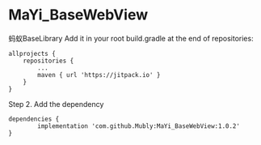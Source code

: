 # MaYi_BaseWebView
蚂蚁BaseLibrary
Add it in your root build.gradle at the end of repositories:

	allprojects {
		repositories {
			...
			maven { url 'https://jitpack.io' }
		}
	}
Step 2. Add the dependency

	dependencies {
	        implementation 'com.github.Mubly:MaYi_BaseWebView:1.0.2'
	}
